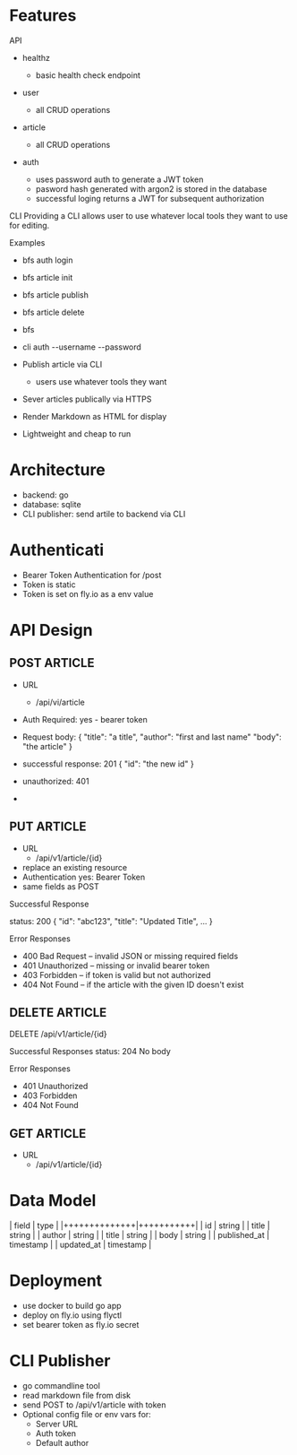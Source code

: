# Features

API
- healthz
  - basic health check endpoint

- user
  - all CRUD operations

- article
  - all CRUD operations

- auth
  - uses password auth to generate a JWT token
  - pasword hash generated with argon2 is stored in the database
  - successful loging returns a JWT for subsequent authorization

CLI
Providing a CLI allows user to use whatever local tools they want
to use for editing. 

Examples
- bfs auth login <usename> <password>
- bfs article init
- bfs article publish
- bfs article delete 
- bfs  
- cli auth --username <username> --password <password>

- Publish article via CLI
  - users use whatever tools they want
- Sever articles publically via HTTPS
- Render Markdown as HTML for display
- Lightweight and cheap to run


# Architecture

- backend: go
- database: sqlite
- CLI publisher: send artile to backend via CLI

# Authenticati

- Bearer Token Authentication for /post
- Token is static
- Token is set on fly.io as a env value


# API Design

## POST ARTICLE
- URL
  - /api/vi/article

- Auth Required: yes - bearer token
- Request body:
{
  "title": "a title",
  "author": "first and last name"
  "body": "the article"
}

- successful response: 201
{
 "id": "the new id"
}

- unauthorized: 401
-

## PUT ARTICLE
- URL
  - /api/v1/article/{id}
- replace an existing resource
- Authentication yes: Bearer Token
- same fields as POST

Successful Response

status: 200
{
  "id": "abc123",
  "title": "Updated Title",
  ...
}

Error Responses
- 400 Bad Request – invalid JSON or missing required fields
- 401 Unauthorized – missing or invalid bearer token
- 403 Forbidden – if token is valid but not authorized
- 404 Not Found – if the article with the given ID doesn't exist

## DELETE ARTICLE
DELETE /api/v1/article/{id}

Successful Responses
status: 204
No body

Error Responses
- 401 Unauthorized
- 403 Forbidden
- 404 Not Found


## GET ARTICLE
- URL
  - /api/v1/article/{id}

# Data Model

| field        | type      |
|++++++++++++++|+++++++++++|
| id           | string    |
| title        | string    |
| author       | string    |
| title        | string    |
| body         | string    |
| published_at | timestamp |
| updated_at   | timestamp |

# Deployment
- use docker to build go app
- deploy on fly.io using flyctl
- set bearer token as fly.io secret

# CLI Publisher

- go commandline tool
- read markdown file from disk
- send POST to /api/v1/article with token
- Optional config file or env vars for:
  - Server URL
  - Auth token
  - Default author


